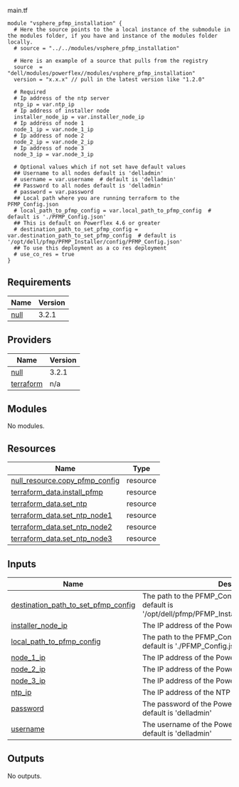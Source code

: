 main.tf
```hcl
module "vsphere_pfmp_installation" {
  # Here the source points to the a local instance of the submodule in the modules folder, if you have and instance of the modules folder locally.
  # source = "../../modules/vsphere_pfmp_installation"

  # Here is an example of a source that pulls from the registry
  source  = "dell/modules/powerflex//modules/vsphere_pfmp_installation"
  version = "x.x.x" // pull in the latest version like "1.2.0"

  # Required
  # Ip address of the ntp server
  ntp_ip = var.ntp_ip
  # Ip address of installer node
  installer_node_ip = var.installer_node_ip
  # Ip address of node 1
  node_1_ip = var.node_1_ip
  # Ip address of node 2
  node_2_ip = var.node_2_ip
  # Ip address of node 3
  node_3_ip = var.node_3_ip

  # Optional values which if not set have default values
  ## Username to all nodes default is 'delladmin'
  # username = var.username  # default is 'delladmin'
  ## Password to all nodes default is 'delladmin'
  # password = var.password  
  ## Local path where you are running terraform to the PFMP_Config.json
  # local_path_to_pfmp_config = var.local_path_to_pfmp_config  # default is './PFMP_Config.json'
  ## This is default on Powerflex 4.6 or greater
  # destination_path_to_set_pfmp_config = var.destination_path_to_set_pfmp_config  # default is '/opt/dell/pfmp/PFMP_Installer/config/PFMP_Config.json'
  ## To use this deployment as a co res deployment
  # use_co_res = true
}

```

<!-- BEGIN_TF_DOCS -->
## Requirements

| Name | Version |
|------|---------|
| <a name="requirement_null"></a> [null](#requirement\_null) | 3.2.1 |

## Providers

| Name | Version |
|------|---------|
| <a name="provider_null"></a> [null](#provider\_null) | 3.2.1 |
| <a name="provider_terraform"></a> [terraform](#provider\_terraform) | n/a |

## Modules

No modules.

## Resources

| Name | Type |
|------|------|
| [null_resource.copy_pfmp_config](https://registry.terraform.io/providers/hashicorp/null/3.2.1/docs/resources/resource) | resource |
| [terraform_data.install_pfmp](https://registry.terraform.io/providers/hashicorp/terraform/latest/docs/resources/data) | resource |
| [terraform_data.set_ntp](https://registry.terraform.io/providers/hashicorp/terraform/latest/docs/resources/data) | resource |
| [terraform_data.set_ntp_node1](https://registry.terraform.io/providers/hashicorp/terraform/latest/docs/resources/data) | resource |
| [terraform_data.set_ntp_node2](https://registry.terraform.io/providers/hashicorp/terraform/latest/docs/resources/data) | resource |
| [terraform_data.set_ntp_node3](https://registry.terraform.io/providers/hashicorp/terraform/latest/docs/resources/data) | resource |

## Inputs

| Name | Description | Type | Default | Required |
|------|-------------|------|---------|:--------:|
| <a name="input_destination_path_to_set_pfmp_config"></a> [destination\_path\_to\_set\_pfmp\_config](#input\_destination\_path\_to\_set\_pfmp\_config) | The path to the PFMP\_Config is set on the installer VM, default is '/opt/dell/pfmp/PFMP\_Installer/config/PFMP\_Config.json' | `string` | `"/opt/dell/pfmp/PFMP_Installer/config/PFMP_Config.json"` | no |
| <a name="input_installer_node_ip"></a> [installer\_node\_ip](#input\_installer\_node\_ip) | The IP address of the PowerFlex installer node. | `string` | n/a | yes |
| <a name="input_local_path_to_pfmp_config"></a> [local\_path\_to\_pfmp\_config](#input\_local\_path\_to\_pfmp\_config) | The path to the PFMP\_Config on the local machine, default is './PFMP\_Config.json' | `string` | `"./PFMP_Config.json"` | no |
| <a name="input_node_1_ip"></a> [node\_1\_ip](#input\_node\_1\_ip) | The IP address of the PowerFlex node 1. | `string` | n/a | yes |
| <a name="input_node_2_ip"></a> [node\_2\_ip](#input\_node\_2\_ip) | The IP address of the PowerFlex node 2. | `string` | n/a | yes |
| <a name="input_node_3_ip"></a> [node\_3\_ip](#input\_node\_3\_ip) | The IP address of the PowerFlex node 3. | `string` | n/a | yes |
| <a name="input_ntp_ip"></a> [ntp\_ip](#input\_ntp\_ip) | The IP address of the NTP server. | `string` | n/a | yes |
| <a name="input_password"></a> [password](#input\_password) | The password of the PowerFlex nodes and installer, default is 'delladmin' | `string` | `"delladmin"` | no |
| <a name="input_username"></a> [username](#input\_username) | The username of the PowerFlex nodes and installer, default is 'delladmin' | `string` | `"delladmin"` | no |

## Outputs

No outputs.
<!-- END_TF_DOCS -->
